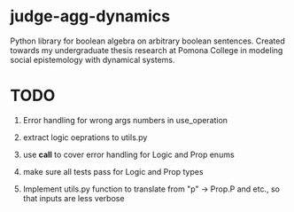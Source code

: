 # judge-agg-dynamics
Python library for boolean algebra on arbitrary boolean sentences. Created towards my undergraduate thesis research at Pomona College in modeling social epistemology with dynamical systems.

# TODO
1. Error handling for wrong args numbers in use_operation


1. extract logic oeprations to utils.py
2. use __call__ to cover error handling for Logic and Prop enums
3. make sure all tests pass for Logic and Prop types
4. Implement utils.py function to translate from "p" -> Prop.P and etc.,
so that inputs are less verbose
